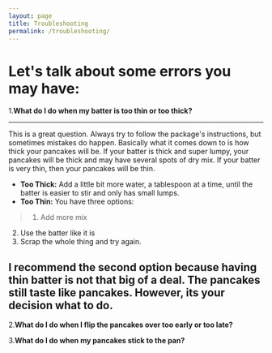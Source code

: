 ```yaml
---
layout: page
title: Troubleshooting
permalink: /troubleshooting/
---
```


# Let's talk about some errors you may have:

1.**What do I do when my batter is too thin or too thick?**

  ---
  This is a great question. Always try to follow the package's instructions, but sometimes mistakes do happen. Basically what it comes down to is how thick your pancakes will be. If your batter is thick and super lumpy, your pancakes will be thick and may have several spots of dry mix. If your batter is very thin, then your pancakes will be thin.
* **Too Thick:** Add a little bit more water, a tablespoon at a time, until the batter is easier to stir and only has small lumps.
* **Too Thin:** You have three options:

> 1. Add more mix
2. Use the batter like it is
3. Scrap the whole thing and try again.

I recommend the second option because having thin batter is not that big of a deal. The pancakes still taste like pancakes. However, its your decision what to do.
  ---

2.**What do I do when I flip the pancakes over too early or too late?**

3.**What do I do when my pancakes stick to the pan?**
